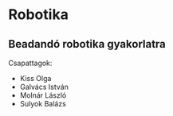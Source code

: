 # Robotika
## Beadandó robotika gyakorlatra
Csapattagok: 
- Kiss Olga
- Galvács István
- Molnár László
- Sulyok Balázs
